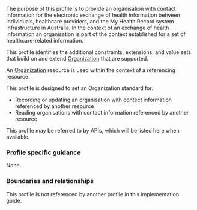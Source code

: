 The purpose of this profile is to provide an organisation with contact information for the electronic exchange of health information between individuals, healthcare providers, and the My Health Record system infrastructure in Australia.
In the context of an exchange of health information an organisation is part of the context established for a set of healthcare-related information.

This profile identifies the additional constraints, extensions, and value sets that build on and extend [Organization](http://hl7.org/fhir/R4/organization.html) that are supported. 

An [Organization](http://hl7.org/fhir/R4/organization.html) resource is used within the context of a referencing resource. 

This profile is designed to set an Organization standard for:
* Recording or updating an organisation with contect information referenced by another resource
* Reading organisations with contact information referenced by another resource

This profile may be referred to by APIs, which will be listed here when available.


### Profile specific guidance
None.


### Boundaries and relationships
This profile is not referenced by another profile in this implementation guide.  